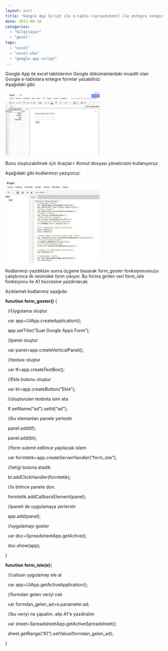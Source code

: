 ```yaml
---
layout: post
title: "Google App Script ile e-tablo (spreadsheet) ile entegre zengin form oluşturma"
date: 2012-06-10
categories: 
  - "bilgisayar"
  - "genel"
tags: 
  - "excel"
  - "excel-vba"
  - "google-app-script"
---
```


Google App ile excel tablolarının Google dökümanlardaki muadili olan Google e-tablolara entegre formlar yazabiliriz:  
Aşağıdaki gibi:  

[![](/images/97072-googleapp2.jpg)](https://suatatan.wordpress.com/wp-content/uploads/2012/06/97072-googleapp2.jpg)

  

  

Bunu oluşturabilmek için Araçlar> Komut dosyası yöneticisini kullanıyoruz.

Aşağıdaki gibi kodlarımızı yazıyoruz:

[![](/images/879b6-google_app_script1.jpg)](https://suatatan.wordpress.com/wp-content/uploads/2012/06/879b6-google_app_script1.jpg)

  

Kodlarımızı yazdıktan sonra üçgene basarak form\_goster fonksiyonumuzu çalıştırınca ilk resimdek form çıkıyor. Bu forma girilen veri form\_isle fonksiyonu ile A1 hücresine yazdırılacak.

  

Açıklamalı kodlarımız aşağıda:

**function form\_goster()** {

  //Uygulama oluştur

  var app=UiApp.createApplication();

  app.setTitle(“Suat Google Apps Form”);

  //panel oluştur

  var panel=app.createVerticalPanel();

  //texbox oluştur

  var tf=app.createTextBox();

  //Ekle butonu oluştur

  var bt=app.createButton(“Ekle”);

  //oluşturulan texbota isim ata

  tf.setName(“ad”).setId(“ad”);

  //bu elemanları panele yerlestir

  panel.add(tf);

  panel.add(bt);

  //form submit edilince yapilacak islem

  var formtetik=app.createServerHandler(“form\_isle”);

  //tetigi butona atadik

  bt.addClickHandler(formtetik);

  //is bitince panele don.

  formtetik.addCallbackElement(panel);

  //paneli de uygulamaya yerlerstir

  app.add(panel);

  //uygulamayi goster

  var doc=SpreadsheetApp.getActive();

  doc.show(app);

}

**function form\_isle(e)**{

  //calisan uygulamay ele al

  var app=UiApp.getActiveApplication();

  //formdan gelen veriyi cek

  var formdan\_gelen\_ad=e.parameter.ad;

  //bu veriyi ne yapalim. alip A1'e yazdiralim

  var sheet=SpreadsheetApp.getActiveSpreadsheet();

  sheet.getRange(“A1”).setValue(formdan\_gelen\_ad);

  

}
